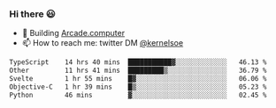 ### Hi there 😃

- 🔨 Building [Arcade.computer](https://arcade.computer)
- 📫 How to reach me: twitter DM [@kernelsoe](https://twitter.com/kernelsoe)

<!--START_SECTION:waka-->

```txt
TypeScript    14 hrs 40 mins  ███████████▓░░░░░░░░░░░░░   46.13 %
Other         11 hrs 41 mins  █████████▒░░░░░░░░░░░░░░░   36.79 %
Svelte        1 hr 55 mins    █▓░░░░░░░░░░░░░░░░░░░░░░░   06.06 %
Objective-C   1 hr 39 mins    █▒░░░░░░░░░░░░░░░░░░░░░░░   05.23 %
Python        46 mins         ▓░░░░░░░░░░░░░░░░░░░░░░░░   02.45 %
```

<!--END_SECTION:waka-->
